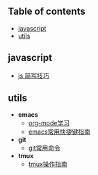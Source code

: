 ## Table of contents
  + [javascript](#javascript)
  + [utils](#utils)
## javascript
  + [js 简写技巧](notes/javascript/js-shorthand.org)
## utils
  + **emacs**
    + [org-mode学习](notes/utils/emacs/org-mode.org)
    + [emacs常用快捷键指南](notes/utils/emacs/shortcut-guide.org)
  + **git**
    + [git常用命令](notes/utils/git/git-command-guide.org)
  + **tmux**
    + [tmux操作指南](notes/utils/tmux/tmux-guide.org)
